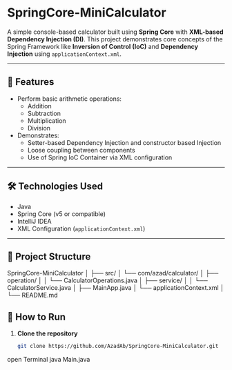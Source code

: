 # SpringCore-MiniCalculator

A simple console-based calculator built using **Spring Core** with **XML-based Dependency Injection (DI)**. This project demonstrates core concepts of the Spring Framework like **Inversion of Control (IoC)** and **Dependency Injection** using `applicationContext.xml`.

---

## 🚀 Features

- Perform basic arithmetic operations:
  - Addition
  - Subtraction
  - Multiplication
  - Division
- Demonstrates:
  - Setter-based Dependency Injection and constructor based Injection 
  - Loose coupling between components
  - Use of Spring IoC Container via XML configuration

---

## 🛠️ Technologies Used

- Java
- Spring Core (v5 or compatible)
- IntelliJ IDEA
- XML Configuration (`applicationContext.xml`)

---

## 📁 Project Structure


SpringCore-MiniCalculator
│
├── src/
│ └── com/azad/calculator/
│ ├── operation/
│ │ └── CalculatorOperations.java
│ ├── service/
│ │ └── CalculatorService.java
│ ├── MainApp.java
│ └── applicationContext.xml
│
└── README.md



## 🧾 How to Run

1. **Clone the repository**
   ```bash
   git clone https://github.com/AzadAb/SpringCore-MiniCalculator.git

open Terminal
java Main.java


   

